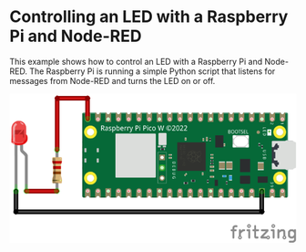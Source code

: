 # Controlling an LED with a Raspberry Pi and Node-RED

This example shows how to control an LED with a Raspberry Pi and Node-RED. The Raspberry Pi is running a simple Python script that listens for messages from Node-RED and turns the LED on or off.

![Sketch](led.png)
